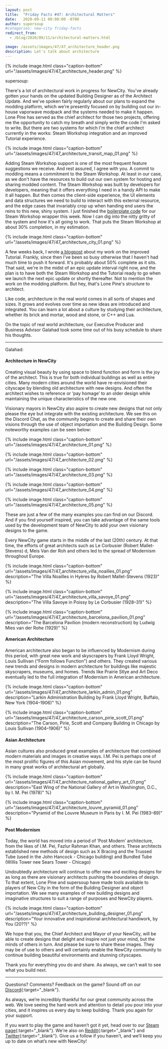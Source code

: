 ```yaml
---
layout: post
title:  "Friday Facts #47: Architectural Matters"
date:   2020-09-11 00:00:00 -0700
author: supersoup
#categories: new-city friday-facts
redirect_from:
  - /blog/2020/09/11/architectural-matters.html

image: /assets/images/47/47_architecture_header.png
description: Let's talk about architecture
---
```


{% include image.html class="caption-bottom"
  url="/assets/images/47/47_architecture_header.png"
%}

supersoup:

There's a lot of architectural work in progress for NewCity. You've already gotten your hands on the updated Building Designer as of the Architect Update. And we've spoken fairly regularly about our plans to expand the modding platform, which we're presently focused on by building out our in-house vaporwave modpack and the systems needed to make it happen. Lone Pine has served as the chief architect for those two projects, offering me the opportunity to catch my breath and simply write the code I'm asked to write. But there are two systems for which I'm the chief architect currently in the works: Steam Workshop integration and an improved Tutorial experience.

{% include image.html class="caption-bottom"
  url="/assets/images/47/47_architecture_transit_map_01.png"
%}

Adding Steam Workshop support is one of the most frequent feature suggestions we receive. And rest assured, I agree with you. A commit to modding means a commitment to the Steam Workshop. At least in our case, as we don't have the resources to build out our own system for hosting and sharing modded content. The Steam Workshop was built by developers for developers, meaning that it offers everything I need in a handy API to make it all happen. But then comes the client-side experience, the UI elements and data structures we need to build to interact with this external resource, and the edge cases that invariably crop up when handing end users the reins to this new, shiny system. I just finished the [boilerplate code] for our Steam Workshop wrapper this week. Now I can dig into the nitty gritty of the system and how it's all going to work. That puts the Steam Workshop at about 30% completion, in my estimation. 

{% include image.html class="caption-bottom"
  url="/assets/images/47/47_architecture_city_01.png"
%}

A few weeks back, I wrote [a blogpost] about my work on the improved Tutorial. Frankly, since then I've been so busy otherwise that I haven't had much time to push it forward. It's probably about 50% complete as it sits. That said, we're in the midst of an epic update interval right now, and the plan is to have both the Steam Workshop and the Tutorial ready to go when we launch the next epic update or shortly thereafter. Not to mention the work on the modding platform. But hey, that's Lone Pine's structure to architect. 

Like code, architecture in the real world comes in all sorts of shapes and sizes. It grows and evolves over time as new ideas are introduced and integrated. You can learn a lot about a culture by studying their architecture, whether its brick and mortar, wood and stone, or C++ and Lua. 

On the topic of real world architecture, our Executive Producer and Business Advisor Galahad took some time out of his busy schedule to share his thoughts.

---

Galahad:

#### Architecture in NewCity

Creating visual beauty by using space to blend function and form is the joy of the architect. This is true for both individual buildings as well as entire cities. Many modern cities around the world have re-envisioned their cityscape by blending old architecture with new designs. And often the architect wishes to reference or ‘pay homage’ to an older design while maintaining the unique characteristics of the new one. 

Visionary mayors in NewCity also aspire to create new designs that not only please the eye but integrate with the existing architecture. We see this on the Discord Chat, as the community begins to create and share their own visions through the use of object importation and the Building Design. Some noteworthy examples can be seen below:

{% include image.html class="caption-bottom"
  url="/assets/images/47/47_architecture_01.png"
%}

{% include image.html class="caption-bottom"
  url="/assets/images/47/47_architecture_02.png"
%}

{% include image.html class="caption-bottom"
  url="/assets/images/47/47_architecture_03.png"
%}

{% include image.html class="caption-bottom"
  url="/assets/images/47/47_architecture_04.png"
%}

{% include image.html class="caption-bottom"
  url="/assets/images/47/47_architecture_05.png"
%}

These are just a few of the many examples you can find on our Discord. And if you find yourself inspired, you can take advantage of the same tools used by the development team of NewCity to add your own visionary designs to the game. 

Every NewCity game starts in the middle of the last (20th) century. At that time, the efforts of great architects such as Le Corbusier (Robert Mallet-Stevens) d, Meis Van der Roh and others led to the spread of Modernism throughout Europe. 

{% include image.html class="caption-bottom"
  url="/assets/images/47/47_architecture_villa_noailles_01.png"
  description="The Villa Noailles in Hyères by Robert Mallet-Stevens (1923)"
%}

{% include image.html class="caption-bottom"
  url="/assets/images/47/47_architecture_villa_savoye_01.png"
  description="The Villa Savoye in Poissy by Le Corbusier (1928–31)"
%}

{% include image.html class="caption-bottom"
  url="/assets/images/47/47_architecture_barcelona_pavilion_01.png"
  description="The Barcelona Pavilion (modern reconstruction) by Ludwig Mies van der Rohe (1929)"
%}


#### American Architecture

American architecture also began to be influenced by Modernism during this period, with great new work and skyscrapers by Frank Lloyd Wright, Louis Sullivan (“Form follows Function”) and others. They created various new trends and designs in modern architecture for buildings like majestic skyscrapers, museums, and homes. Trends like Prairie Stlye and Art Deco eventually led to the full integration of Modernism in American architecture.

{% include image.html class="caption-bottom"
  url="/assets/images/47/47_architecture_larkin_admin_01.png"
  description="Larkin Administration Building by Frank Lloyd Wright, Buffalo, New York (1904–1906)"
%}

{% include image.html class="caption-bottom"
  url="/assets/images/47/47_architecture_carson_pirie_scott_01.png"
  description="The Carson, Pirie, Scott and Company Building in Chicago by Louis Sullivan (1904–1906)"
%}


#### Asian Architecture

Asian cultures also produced great examples of architecture that combined modern materials and images in creative ways. I.M. Pei is perhaps one of the most prolific figures of this Asian movement, and his style can be found in many great works of architectural art globally.

{% include image.html class="caption-bottom"
  url="/assets/images/47/47_architecture_national_gallery_art_01.png"
  description="East Wing of the National Gallery of Art in Washington, D.C., by I. M. Pei (1978)"
%}

{% include image.html class="caption-bottom"
  url="/assets/images/47/47_architecture_louvre_pyramid_01.png"
  description="Pyramid of the Louvre Museum in Paris by I. M. Pei (1983–89)"
%}


#### Post Modernism

Today, the world has moved into a period of ‘Post Modern’ architecture, from the likes of I.M. Pei, Fazlur Rahman Khan, and others. These architects established new methods of design such as X Bracing and the Trussed Tube (used in the John Hancock - Chicago building) and Bundled Tube (Willis Tower nee Sears Tower - Chicago)

Undoubtedly architecture will continue to offer new and exciting designs for as long as there are visionary architects pushing the boundaries of design. To that extent, Lone Pine and supersoup have made tools available to players of New City in the form of the Building Designer and object importation. We see many examples of new building designs and imaginative structures to suit a range of purposes and NewCity players.

{% include image.html class="caption-bottom"
  url="/assets/images/47/47_architecture_building_designer_01.png"
  description="Your innovative and inspirational architectural handiwork, by You (20??)"
%}

We hope that you, the Chief Architect and Mayor of your NewCity, will be able to create designs that delight and inspire not just your mind, but the minds of others in turn. And please be sure to share these images. They may be of use to others and will certainly enable the NewCity community to continue building beautiful environments and stunning cityscapes.

Thank you for everything you do and share. As always, we can’t wait to see what you build next.

---

Questions? Comments? Feedback on the game? Sound off on our [Discord]{:target="_blank"}.

As always, we’re incredibly thankful for our great community across the web. We love seeing the hard work and attention to detail you pour into your cities, and it inspires us every day to keep building. Thank you again for your support.

If you want to play the game and haven’t got it yet, head over to our [Steam page]{:target="_blank"}. We're also on [Reddit]{:target="_blank"} and [Twitter]{:target="_blank"}. Give us a follow if you haven’t, and we’ll keep you up to date on what’s new with NewCity!

[boilerplate code]: https://en.wikipedia.org/wiki/Boilerplate_code
[a blogpost]: http://lonepine.io/2020/08/14/tutorial-time.html
[Discord]:  http://discord.gg/cz6t4J5
[Steam page]: https://store.steampowered.com/app/1067860/NewCity/
[Reddit]: https://www.reddit.com/r/NewCity
[Twitter]: https://twitter.com/lone_pine_games

